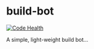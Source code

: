 # build-bot

[![Code Health](https://landscape.io/github/jamlamberti/build-bot/master/landscape.svg?style=flat)](https://landscape.io/github/jamlamberti/build-bot/master)


A simple, light-weight build bot...
